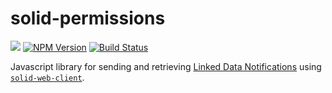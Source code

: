 # solid-permissions

[![](https://img.shields.io/badge/project-Solid-7C4DFF.svg?style=flat)](https://github.com/solid/solid)
[![NPM Version](https://img.shields.io/npm/v/solid-notifications.svg?style=flat)](https://npm.im/solid-notifications)
[![Build Status](https://travis-ci.org/solid/solid-notifications.svg?branch=master)](https://travis-ci.org/solid/solid-notifications)

Javascript library for sending and retrieving [Linked Data Notifications](https://www.w3.org/TR/ldn/) 
using [`solid-web-client`](https://github.com/solid/solid-web-client).
